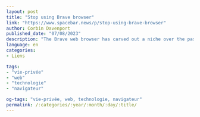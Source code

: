 ```yaml
---
layout: post
title: "Stop using Brave browser"
link: "https://www.spacebar.news/p/stop-using-brave-browser"
author: Corbin Davenport
published_date: "07/08/2023"
description: "The Brave web browser has carved out a niche over the past few years as an alternative to Google Chrome, Mozilla Firefox, and other mainstream web browsers. Some of that has come from its marketing as a privacy-preserving web browser, and it has also been repeatedly evangelized by cryptocurrency enthusiasts. If someone recommends Brave to you, you should ignore them, because they are wrong. Brave Browser is a mess of a software project, and the company building it is even worse."
language: en
categories:
- Liens

tags:
- "vie-privée"
- "web"
- "technologie"
- "navigateur"

og-tags: "vie-privée, web, technologie, navigateur"
permalink: /:categories/:year/:month/:day/:title/
---
```

